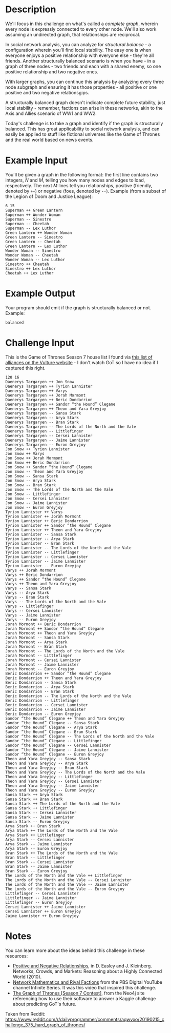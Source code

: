 # Description

We'll focus in this challenge on what's called a _complete graph_, wherein every node is expressly connected to every other node. We'll also work assuming an undirected graph, that relationships are reciprocal. 

In social network analysis, you can analyze for _structural balance_ - a configuration wherein you'll find local stability. The easy one is when everyone enjoys a positive relationship with everyone else - they're all friends. Another structurally balanced scenario is when you have - in a graph of three nodes - two friends and each with a shared enemy, so one positive relationship and two negative ones. 

With larger graphs, you can continue this analysis by analyzing every three node subgraph and ensuring it has those properties - all positive or one positive and two negative relationsgips. 

A structurally balanced graph doesn't indicate complete future stability, just local stability - remember, factions can arise in these networks, akin to the Axis and Allies scenario of WW1 and WW2. 

Today's challenge is to take a graph and identify if the graph is structurally balanced. This has great applicability to social network analysis, and can easily be applied to stuff like fictional universes like the Game of Thrones and the real world based on news events. 

# Example Input

You'll be given a graph in the following format: the first line contains two integers, _N_ and _M_, telling you how many nodes and edges to load, respectively. The next _M_ lines tell you relationships, positive (friendly, denoted by `++`) or negative (foes, denoted by `--`). Example (from a subset of the Legion of Doom and Justice League):

    6 15
    Superman ++ Green Lantern
    Superman ++ Wonder Woman
    Superman -- Sinestro
    Superman -- Cheetah
    Superman -- Lex Luthor
    Green Lantern ++ Wonder Woman
    Green Lantern -- Sinestro
    Green Lantern -- Cheetah
    Green Lantern -- Lex Luthor
    Wonder Woman -- Sinestro
    Wonder Woman -- Cheetah
    Wonder Woman -- Lex Luthor
    Sinestro ++ Cheetah
    Sinestro ++ Lex Luthor
    Cheetah ++ Lex Luthor

# Example Output

Your program should emit if the graph is structurally balanced or not. Example:

    balanced

# Challenge Input

This is the Game of Thrones Season 7 house list I found via [this list of alliances on the Vulture website](http://www.vulture.com/2017/08/game-of-thrones-season-7-alliances.html) - I don't watch GoT so I have no idea if I captured this right. 

    120 16
    Daenerys Targaryen ++ Jon Snow
    Daenerys Targaryen ++ Tyrion Lannister
    Daenerys Targaryen ++ Varys
    Daenerys Targaryen ++ Jorah Mormont
    Daenerys Targaryen ++ Beric Dondarrion
    Daenerys Targaryen ++ Sandor “the Hound” Clegane
    Daenerys Targaryen ++ Theon and Yara Greyjoy
    Daenerys Targaryen -- Sansa Stark
    Daenerys Targaryen -- Arya Stark
    Daenerys Targaryen -- Bran Stark
    Daenerys Targaryen -- The Lords of the North and the Vale
    Daenerys Targaryen -- Littlefinger
    Daenerys Targaryen -- Cersei Lannister
    Daenerys Targaryen -- Jaime Lannister
    Daenerys Targaryen -- Euron Greyjoy
    Jon Snow ++ Tyrion Lannister
    Jon Snow ++ Varys
    Jon Snow ++ Jorah Mormont
    Jon Snow ++ Beric Dondarrion
    Jon Snow ++ Sandor “the Hound” Clegane
    Jon Snow -- Theon and Yara Greyjoy
    Jon Snow -- Sansa Stark
    Jon Snow -- Arya Stark
    Jon Snow -- Bran Stark
    Jon Snow -- The Lords of the North and the Vale
    Jon Snow -- Littlefinger
    Jon Snow -- Cersei Lannister
    Jon Snow -- Jaime Lannister
    Jon Snow -- Euron Greyjoy
    Tyrion Lannister ++ Varys
    Tyrion Lannister ++ Jorah Mormont
    Tyrion Lannister ++ Beric Dondarrion
    Tyrion Lannister ++ Sandor “the Hound” Clegane
    Tyrion Lannister ++ Theon and Yara Greyjoy
    Tyrion Lannister -- Sansa Stark
    Tyrion Lannister -- Arya Stark
    Tyrion Lannister -- Bran Stark
    Tyrion Lannister -- The Lords of the North and the Vale
    Tyrion Lannister -- Littlefinger
    Tyrion Lannister -- Cersei Lannister
    Tyrion Lannister -- Jaime Lannister
    Tyrion Lannister -- Euron Greyjoy
    Varys ++ Jorah Mormont
    Varys ++ Beric Dondarrion
    Varys ++ Sandor “the Hound” Clegane
    Varys ++ Theon and Yara Greyjoy
    Varys -- Sansa Stark
    Varys -- Arya Stark
    Varys -- Bran Stark
    Varys -- The Lords of the North and the Vale
    Varys -- Littlefinger
    Varys -- Cersei Lannister
    Varys -- Jaime Lannister
    Varys -- Euron Greyjoy
    Jorah Mormont ++ Beric Dondarrion
    Jorah Mormont ++ Sandor “the Hound” Clegane
    Jorah Mormont ++ Theon and Yara Greyjoy
    Jorah Mormont -- Sansa Stark
    Jorah Mormont -- Arya Stark
    Jorah Mormont -- Bran Stark
    Jorah Mormont -- The Lords of the North and the Vale
    Jorah Mormont -- Littlefinger
    Jorah Mormont -- Cersei Lannister
    Jorah Mormont -- Jaime Lannister
    Jorah Mormont -- Euron Greyjoy
    Beric Dondarrion ++ Sandor “the Hound” Clegane
    Beric Dondarrion ++ Theon and Yara Greyjoy
    Beric Dondarrion -- Sansa Stark
    Beric Dondarrion -- Arya Stark
    Beric Dondarrion -- Bran Stark
    Beric Dondarrion -- The Lords of the North and the Vale
    Beric Dondarrion -- Littlefinger
    Beric Dondarrion -- Cersei Lannister
    Beric Dondarrion -- Jaime Lannister
    Beric Dondarrion -- Euron Greyjoy
    Sandor “the Hound” Clegane ++ Theon and Yara Greyjoy
    Sandor “the Hound” Clegane -- Sansa Stark
    Sandor “the Hound” Clegane -- Arya Stark
    Sandor “the Hound” Clegane -- Bran Stark
    Sandor “the Hound” Clegane -- The Lords of the North and the Vale
    Sandor “the Hound” Clegane -- Littlefinger
    Sandor “the Hound” Clegane -- Cersei Lannister
    Sandor “the Hound” Clegane -- Jaime Lannister
    Sandor “the Hound” Clegane -- Euron Greyjoy
    Theon and Yara Greyjoy -- Sansa Stark
    Theon and Yara Greyjoy -- Arya Stark
    Theon and Yara Greyjoy -- Bran Stark
    Theon and Yara Greyjoy -- The Lords of the North and the Vale
    Theon and Yara Greyjoy -- Littlefinger
    Theon and Yara Greyjoy -- Cersei Lannister
    Theon and Yara Greyjoy -- Jaime Lannister
    Theon and Yara Greyjoy -- Euron Greyjoy
    Sansa Stark ++ Arya Stark
    Sansa Stark ++ Bran Stark
    Sansa Stark ++ The Lords of the North and the Vale
    Sansa Stark ++ Littlefinger
    Sansa Stark -- Cersei Lannister
    Sansa Stark -- Jaime Lannister
    Sansa Stark -- Euron Greyjoy
    Arya Stark ++ Bran Stark
    Arya Stark ++ The Lords of the North and the Vale
    Arya Stark ++ Littlefinger
    Arya Stark -- Cersei Lannister
    Arya Stark -- Jaime Lannister
    Arya Stark -- Euron Greyjoy
    Bran Stark ++ The Lords of the North and the Vale
    Bran Stark -- Littlefinger
    Bran Stark -- Cersei Lannister
    Bran Stark -- Jaime Lannister
    Bran Stark -- Euron Greyjoy
    The Lords of the North and the Vale ++ Littlefinger
    The Lords of the North and the Vale -- Cersei Lannister
    The Lords of the North and the Vale -- Jaime Lannister
    The Lords of the North and the Vale -- Euron Greyjoy
    Littlefinger -- Cersei Lannister
    Littlefinger -- Jaime Lannister
    Littlefinger -- Euron Greyjoy
    Cersei Lannister ++ Jaime Lannister
    Cersei Lannister ++ Euron Greyjoy
    Jaime Lannister ++ Euron Greyjoy

# Notes

You can learn more about the ideas behind this challenge in these resources:

* [Positive and Negative Relationships](https://courses.cit.cornell.edu/info204_2007sp/balance.pdf), in D. Easley and J. Kleinberg. Networks, Crowds, and Markets: Reasoning about a Highly Connected World (2010). 
* [Network Mathematics and Rival Factions](https://www.youtube.com/watch?v=qEKNFOaGQcc) from the PBS Digital YouTube channel Infinite Series. It was this video that inspired this challenge. 
* [The Graph of Thrones \[Season 7 Contest\]](https://neo4j.com/blog/graph-of-thrones/), from the Neo4j site referencing how to use their software to answer a Kaggle challenge about predicting GoT's future. 


Taken from Reddit: https://www.reddit.com/r/dailyprogrammer/comments/aqwvxo/20190215_challenge_375_hard_graph_of_thrones/